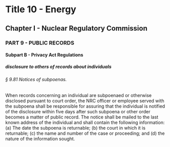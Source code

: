 
# Title 10 - Energy
## Chapter I - Nuclear Regulatory Commission
### PART 9 - PUBLIC RECORDS
#### Subpart B - Privacy Act Regulations
##### disclosure to others of records about individuals
###### § 9.81 Notices of subpoenas.

When records concerning an individual are subpoenaed or otherwise disclosed pursuant to court order, the NRC officer or employee served with the subpoena shall be responsible for assuring that the individual is notified of the disclosure within five days after such subpoena or other order becomes a matter of public record. The notice shall be mailed to the last known address of the individual and shall contain the following information: (a) The date the subpoena is returnable; (b) the court in which it is returnable; (c) the name and number of the case or proceeding; and (d) the nature of the information sought.

